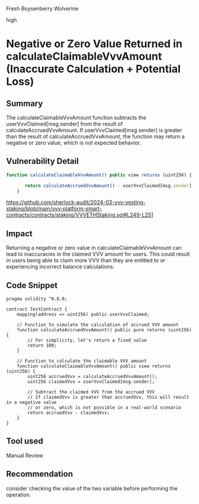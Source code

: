 Fresh Boysenberry Wolverine

high

# Negative or Zero Value Returned in calculateClaimableVvvAmount (Inaccurate Calculation + Potential Loss)

## Summary
The calculateClaimableVvvAmount function subtracts the userVvvClaimed[msg.sender] from the result of calculateAccruedVvvAmount. If userVvvClaimed[msg.sender] is greater than the result of calculateAccruedVvvAmount, the function may return a negative or zero value, which is not expected behavior.

## Vulnerability Detail
```javascript
function calculateClaimableVvvAmount() public view returns (uint256) {

       return calculateAccruedVvvAmount() - userVvvClaimed[msg.sender];
    }
```
https://github.com/sherlock-audit/2024-03-vvv-vesting-staking/blob/main/vvv-platform-smart-contracts/contracts/staking/VVVETHStaking.sol#L249-L251

## Impact
Returning a negative or zero value in calculateClaimableVvvAmount can lead to inaccuracies in the claimed VVV amount for users. This could result in users being able to claim more VVV than they are entitled to or experiencing incorrect balance calculations.

## Code Snippet

```solidity
pragma solidity ^0.8.0;

contract TestContract {
    mapping(address => uint256) public userVvvClaimed;

    // Function to simulate the calculation of accrued VVV amount
    function calculateAccruedVvvAmount() public pure returns (uint256) {
        // For simplicity, let's return a fixed value
        return 100;
    }

    // Function to calculate the claimable VVV amount
    function calculateClaimableVvvAmount() public view returns (uint256) {
        uint256 accruedVvv = calculateAccruedVvvAmount();
        uint256 claimedVvv = userVvvClaimed[msg.sender];

        // Subtract the claimed VVV from the accrued VVV
        // If claimedVvv is greater than accruedVvv, this will result in a negative value
        // or zero, which is not possible in a real-world scenario
        return accruedVvv - claimedVvv;
    }
}
```

## Tool used
Manual Review

## Recommendation
consider checking the value of the two variable before performing the operation.
